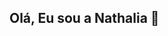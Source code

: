 ## Olá, Eu sou a Nathalia 👋

<!--
**Nttcerqueira/nttcerqueira** is a ✨ _special_ ✨ repository because its `README.md` (this file) appears on your GitHub profile.
<div>
<a href="https://github.com/nttcerqueira">
<img height="180em" src="https://github-readme-stats.vercel.app/api/top-langs/nttcerqueira&layout=compact&langs_count=7&theme=dracula"/>
<img height="180em" src="https://github-readme-stats.vercel.app/api?nttcerqueira&show_icons=true&theme=dracula&include_all_commits=true&count_private=true"/>
</div>
